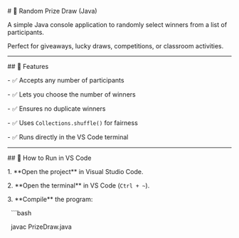 \# 🎯 Random Prize Draw (Java)



A simple Java console application to randomly select winners from a list of participants.  

Perfect for giveaways, lucky draws, competitions, or classroom activities.



---



\## 📌 Features

\- ✅ Accepts any number of participants

\- ✅ Lets you choose the number of winners

\- ✅ Ensures no duplicate winners

\- ✅ Uses `Collections.shuffle()` for fairness

\- ✅ Runs directly in the VS Code terminal



---



\## 🚀 How to Run in VS Code



1\. \*\*Open the project\*\* in Visual Studio Code.

2\. \*\*Open the terminal\*\* in VS Code (`Ctrl + ~`).

3\. \*\*Compile\*\* the program:

&nbsp;  ```bash

&nbsp;  javac PrizeDraw.java




